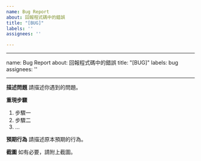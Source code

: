 ```yaml
---
name: Bug Report
about: 回報程式碼中的錯誤
title: "[BUG]"
labels: ''
assignees: ''

---
```


---
name: Bug Report
about: 回報程式碼中的錯誤
title: "[BUG]"
labels: bug
assignees: ''

---

**描述問題**
請描述你遇到的問題。

**重現步驟**
1. 步驟一
2. 步驟二
3. ...

**預期行為**
請描述原本預期的行為。

**截圖**
如有必要，請附上截圖。
